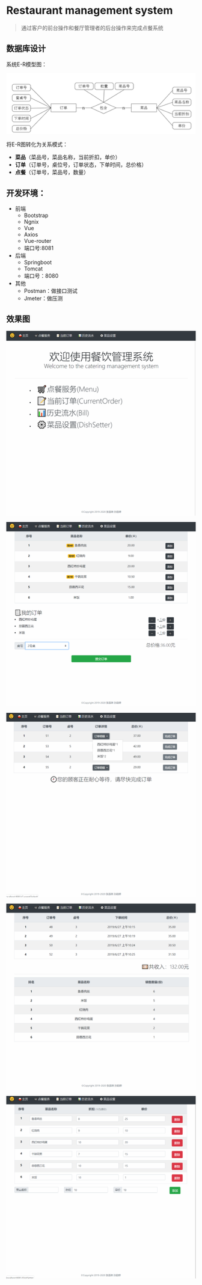 # Restaurant management system

> 通过客户的前台操作和餐厅管理者的后台操作来完成点餐系统

## 数据库设计

系统E-R模型图：

![1562548725721](img/1562548725721.png)

将E-R图转化为关系模式：

- **菜品**（菜品号，菜品名称，当前折扣，单价）
- **订单**（订单号，桌位号，订单状态，下单时间，总价格）
-  **点餐**（订单号，菜品号，数量）

## 开发环境：

- 前端
  - Bootstrap
  - Ngnix
  - Vue
  - Axios
  - Vue-router
  - 端口号:8081
- 后端
  - Springboot
  - Tomcat
  - 端口号：8080
- 其他
  - Postman：做接口测试
  - Jmeter：做压测

## 效果图

![主页](img/主页.png)

![点餐](img/点餐.png)

![当前订单](img/当前订单.png)

![流水](img/流水.png)

![菜品设置](img/菜品设置.png)

